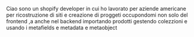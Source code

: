 Ciao sono un shopify developer in cui ho lavorato per aziende americane per ricostruzione di siti e creazione di proggeti occupondomi non solo del frontend ,a anche nel backend importando prodotti gestendo colezzioni e usando i metafields e metadata e metaobject
